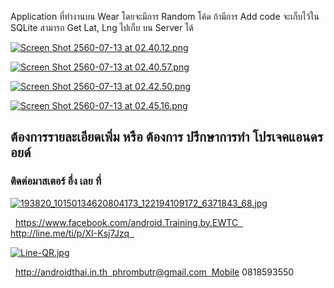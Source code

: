Application ที่ทำงานบน Wear โดยจะมีการ Random โค้ด
ถ้ามีการ Add code จะเก็บไว้ใน SQLite
สามารถ Get Lat, Lng ไปเก็บ บน Server ได้

[![Screen Shot 2560-07-13 at 02.40.12.png](https://s1.postimg.org/wcj2kw7vz/Screen_Shot_2560-07-13_at_02.40.12.png)](https://postimg.org/image/dk77hbbhn/)

[![Screen Shot 2560-07-13 at 02.40.57.png](https://s11.postimg.org/jb3cue0gz/Screen_Shot_2560-07-13_at_02.40.57.png)](https://postimg.org/image/dzog9oee7/)

[![Screen Shot 2560-07-13 at 02.42.50.png](https://s9.postimg.org/51cl3w727/Screen_Shot_2560-07-13_at_02.42.50.png)](https://postimg.org/image/dwdfeevuj/)

[![Screen Shot 2560-07-13 at 02.45.16.png](https://s12.postimg.org/l0i06tvgt/Screen_Shot_2560-07-13_at_02.45.16.png)](https://postimg.org/image/fcbpfxr49/)

## ต้องการรายละเอียดเพิ่ม หรือ ต้องการ ปรึกษาการทำ โปรเจคแอนดรอยด์  

### ติดต่อมาสเตอร์ อึ่ง เลย ที่  

[![193820_10150134620804173_122194109172_6371843_68.jpg](https://s21.postimg.org/4i5tymwsn/193820_10150134620804173_122194109172_6371843_68.jpg)](https://postimg.org/image/4i5tymwsj/)

  https://www.facebook.com/android.Training.by.EWTC  http://line.me/ti/p/XI-Ksj7Jzq  

[![Line-QR.jpg](https://s9.postimg.org/41ec4gb3z/Line-_QR.jpg)](https://postimg.org/image/h5jwh535n/)

  http://androidthai.in.th  phrombutr@gmail.com  Mobile 0818593550
